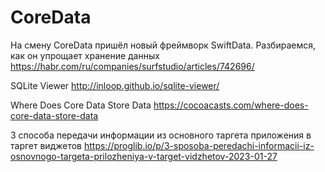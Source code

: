 #  CoreData

На смену CoreData пришёл новый фреймворк SwiftData. Разбираемся, как он упрощает хранение данных
https://habr.com/ru/companies/surfstudio/articles/742696/

SQLite Viewer
http://inloop.github.io/sqlite-viewer/

Where Does Core Data Store Data
https://cocoacasts.com/where-does-core-data-store-data

3 способа передачи информации из основного таргета приложения в таргет виджетов
https://proglib.io/p/3-sposoba-peredachi-informacii-iz-osnovnogo-targeta-prilozheniya-v-target-vidzhetov-2023-01-27
